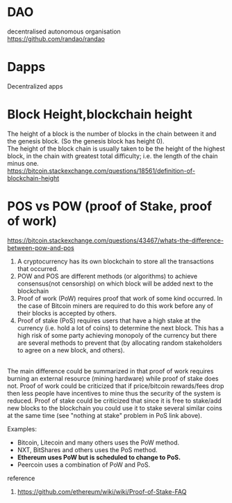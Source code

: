 # DAO
decentralised autonomous organisation <br>
https://github.com/randao/randao

# Dapps
Decentralized apps

# Block Height,blockchain height
The height of a block is the number of blocks in the chain between it and the genesis block. (So the genesis block has height 0). <br> 
The height of the block chain is usually taken to be the height of the highest block, in the chain with greatest total difficulty; i.e. the length of the chain minus one. <br>
https://bitcoin.stackexchange.com/questions/18561/definition-of-blockchain-height

# POS vs POW (proof of Stake, proof of work)
https://bitcoin.stackexchange.com/questions/43467/whats-the-difference-between-pow-and-pos <br>
1. A cryptocurrency has its own blockchain to store all the transactions that occurred.
2. POW and POS are different methods (or algorithms) to achieve consensus(not censorship) on which block will be added next to the blockchain
3. Proof of work (PoW) requires proof that work of some kind occurred. In the case of Bitcoin miners are required to do this work before any of their blocks is accepted by others.
4. Proof of stake (PoS) requires users that have a high stake at the currency (i.e. hold a lot of coins) to determine the next block. This has a high risk of some party achieving monopoly of the currency but there are several methods to prevent that (by allocating random stakeholders to agree on a new block, and others). <br><br>

The main difference could be summarized in that proof of work requires burning an external resource (mining hardware) while proof of stake does not. Proof of work could be criticized that if price/bitcoin rewards/fees drop then less people have incentives to mine thus the security of the system is reduced. Proof of stake could be criticized that since it is free to stake/add new blocks to the blockchain you could use it to stake several similar coins at the same time (see "nothing at stake" problem in PoS link above). <br>

Examples:
* Bitcoin, Litecoin and many others uses the PoW method.
* NXT, BitShares and others uses the PoS method.
* **Ethereum uses PoW but is scheduled to change to PoS.**
* Peercoin uses a combination of PoW and PoS.

reference
1. https://github.com/ethereum/wiki/wiki/Proof-of-Stake-FAQ
